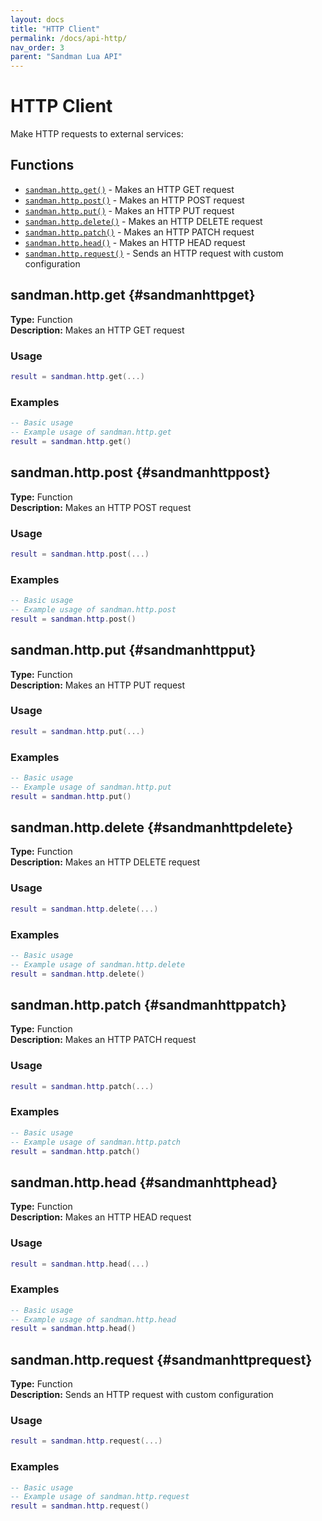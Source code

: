 ```yaml
---
layout: docs
title: "HTTP Client"
permalink: /docs/api-http/
nav_order: 3
parent: "Sandman Lua API"
---
```


# HTTP Client

Make HTTP requests to external services:

## Functions

- [`sandman.http.get()`](#sandmanhttpget) - Makes an HTTP GET request
- [`sandman.http.post()`](#sandmanhttppost) - Makes an HTTP POST request
- [`sandman.http.put()`](#sandmanhttpput) - Makes an HTTP PUT request
- [`sandman.http.delete()`](#sandmanhttpdelete) - Makes an HTTP DELETE request
- [`sandman.http.patch()`](#sandmanhttppatch) - Makes an HTTP PATCH request
- [`sandman.http.head()`](#sandmanhttphead) - Makes an HTTP HEAD request
- [`sandman.http.request()`](#sandmanhttprequest) - Sends an HTTP request with custom configuration


## sandman.http.get {#sandmanhttpget}

**Type:** Function  
**Description:** Makes an HTTP GET request

### Usage

```lua
result = sandman.http.get(...)
```

### Examples

```lua
-- Basic usage
-- Example usage of sandman.http.get
result = sandman.http.get()
```


## sandman.http.post {#sandmanhttppost}

**Type:** Function  
**Description:** Makes an HTTP POST request

### Usage

```lua
result = sandman.http.post(...)
```

### Examples

```lua
-- Basic usage
-- Example usage of sandman.http.post
result = sandman.http.post()
```


## sandman.http.put {#sandmanhttpput}

**Type:** Function  
**Description:** Makes an HTTP PUT request

### Usage

```lua
result = sandman.http.put(...)
```

### Examples

```lua
-- Basic usage
-- Example usage of sandman.http.put
result = sandman.http.put()
```


## sandman.http.delete {#sandmanhttpdelete}

**Type:** Function  
**Description:** Makes an HTTP DELETE request

### Usage

```lua
result = sandman.http.delete(...)
```

### Examples

```lua
-- Basic usage
-- Example usage of sandman.http.delete
result = sandman.http.delete()
```


## sandman.http.patch {#sandmanhttppatch}

**Type:** Function  
**Description:** Makes an HTTP PATCH request

### Usage

```lua
result = sandman.http.patch(...)
```

### Examples

```lua
-- Basic usage
-- Example usage of sandman.http.patch
result = sandman.http.patch()
```


## sandman.http.head {#sandmanhttphead}

**Type:** Function  
**Description:** Makes an HTTP HEAD request

### Usage

```lua
result = sandman.http.head(...)
```

### Examples

```lua
-- Basic usage
-- Example usage of sandman.http.head
result = sandman.http.head()
```


## sandman.http.request {#sandmanhttprequest}

**Type:** Function  
**Description:** Sends an HTTP request with custom configuration

### Usage

```lua
result = sandman.http.request(...)
```

### Examples

```lua
-- Basic usage
-- Example usage of sandman.http.request
result = sandman.http.request()
```

